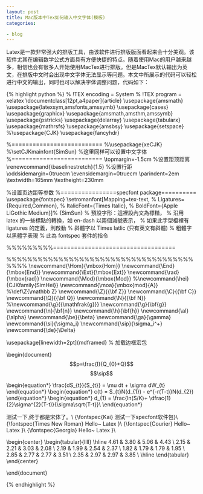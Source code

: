 ```yaml
---
layout: post
title: Mac版本中Tex如何输入中文字体(模板)
categories:

- blog
---
```


Latex是一款非常强大的排版工具，由该软件进行排版版面看起来会十分美观。该软件尤其在编辑数学公式方面具有方便快捷的特点。随着使用Mac的用户越来越多，相信也会有很多人开始使用MacTex进行排版。但是MacTex默认输出为英文，在排版中文时会出现中文字体无法显示等问题。本文中所展示的代码可以轻松进行中文的输出，同时也可以解决字体调整问题，代码如下：

{% highlight python %}
% !TEX encoding = System
% !TEX program = xelatex
\documentclass[12pt,a4paper]{article}
\usepackage{amsmath}
\usepackage{latexsym,amsfonts,amssymb}
\usepackage{cases}
\usepackage{graphicx}
\usepackage{amsmath,amsthm,amssymb}
\usepackage{pstricks}
\usepackage{delarray}
\usepackage{tabularx}
\usepackage{mathrsfs}
\usepackage{amsbsy}
\usepackage{setspace}
%\usepackage{CJK}
\usepackage{fancyhdr}

%==========================
%\usepackage{xeCJK}
%\setCJKmainfont{SimSun}
%这里同样可以设置中文字体
%==========================
\topmargin=-1.5cm %设置距顶距离
\renewcommand{\baselinestretch}{1.5} %设置行距
\oddsidemargin=0truecm 
\evensidemargin=0truecm
\parindent=2em
\textwidth=165mm \textheight=230mm

%设置页边距等参数
%================specfont package==========
\usepackage{fontspec}
\setromanfont[Mapping=tex-text, %
Ligatures={Required,Common}, %
ItalicFont={Times Italic}, %
BoldFont={Apple LiGothic Medium}]%
{SimSun}
% 預設字形：這裡設內文為標楷，
% 沿用 latex 的一些標點的轉換，如 en-dash 以兩個減號表示，
% 如果此字型檔裡有 ligatures 的定義，則啟動
% 斜體字以 Times Iatlic (只有英文有斜體)
% 粗體字以黑體字表現
% 此為 fontspec 套件的指令

%%%%%%%%%===================================

%%%%%%%%%%%%%%%%%%%%%%%%%%%%%%%%%%%%%%%%
\newcommand{\Hom}{\mbox{Hom}}
\newcommand{\End}{\mbox{End}}
\newcommand{\Ext}{\mbox{Ext}}
\newcommand{\rad}{\mbox{rad}}
\newcommand{\Mod}{\mbox{Mod}}
%\newcommand{\hei}{CJKfamily{SimHei}}
\newcommand{\moa}{\mbox{mod}{A}}
%\def\Z{\mathbb Z}
\newcommand{\Z}{{\bf Z}}
\newcommand{\C}{{\bf C}}
\newcommand{\Q}{{\bf Q}}
\newcommand{\N}{{\bf N}}
%\newcommand{\g}{{\mathfrak{g}}}
\newcommand{\g}{\bf{g}}
\newcommand{\n}{\bf{n}}
\newcommand{\h}{\bf{h}}
\newcommand{\al}{\alpha}
\newcommand{\be}{\beta}
\newcommand{\ga}{\gamma}
\newcommand{\si}{\sigma_i}
\newcommand{\sip}{\sigma_i^+}
\newcommand{\de}{\Delta}

\usepackage[linewidth=2pt]{mdframed} % 加载边框宏包

\begin{document}
$$p=\frac{I}{Q_{0}+Q}$$
$$\sip$$

\begin{equation*}
\frac{dS_{t}}{S_{t}}  = \mu dt + \sigma dW_{t}
\end{equation*}
\begin{equation*}
c(t) = S_{t}N(d_{1}) - e^{-r(T-t)}N(d_{2})
\end{equation*}
\begin{equation*}
d_{1} = \frac{ln(S/K)+ \dfrac{1}{2}\sigma^{2}(T-t)}{\sigma\sqrt{T-t}}\\
\end{equation*}

测试一下,终于都是宋体了。\\
{\fontspec{Kai} 测试一下specfont软件包}\\
{\fontspec{Times New Roman} Hello~ Latex }\\
{\fontspec{Courier} Hello~ Latex }\\
{\fontspec{Georgia} Hello~ Latex }\\

\begin{center}
\begin{tabular}{llll}
\hline
4.61 & 3.80 & 5.06 & 4.43 \\
2.15 & 2.21 & 3.03 & 2.08 \\
2.19 & 1.99 & 2.54 & 2.37 \\
1.82 & 1.79 & 1.79 & 1.95 \\
2.85 & 2.77 & 2.77 & 3.51 \\
2.35 & 2.97 & 2.97 & 3.85 \\
\hline
\end{tabular}
\end{center}

\end{document}

{% endhighlight %}

